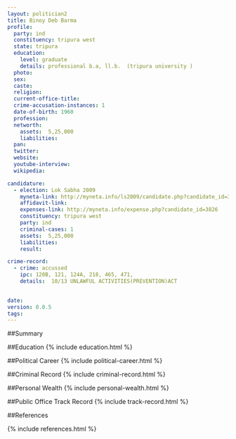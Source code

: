 ```yaml
---
layout: politician2
title: Binoy Deb Barma
profile: 
  party: ind
  constituency: tripura west
  state: tripura
  education: 
    level: graduate
    details: professional b.a, ll.b.  (tripura university )
  photo: 
  sex: 
  caste: 
  religion: 
  current-office-title: 
  crime-accusation-instances: 1
  date-of-birth: 1960
  profession: 
  networth: 
    assets:  5,25,000
    liabilities: 
  pan: 
  twitter: 
  website: 
  youtube-interview: 
  wikipedia: 

candidature: 
  - election: Lok Sabha 2009
    myneta-link: http://myneta.info/ls2009/candidate.php?candidate_id=3826
    affidavit-link: 
    expenses-link: http://myneta.info/expense.php?candidate_id=3826
    constituency: tripura west 
    party: ind
    criminal-cases: 1
    assets:  5,25,000
    liabilities: 
    result:  

crime-record: 
  - crime: accussed
    ipc: 120B, 121, 124A, 218, 465, 471,
    details:  10/13 UNLAWFUL ACTIVITIES(PREVENTION)ACT
  

date: 
version: 0.0.5
tags: 
---
```

##Summary


##Education
{% include education.html %}


##Political Career
{% include political-career.html %}


##Criminal Record
{% include criminal-record.html %}


##Personal Wealth
{% include personal-wealth.html %}


##Public Office Track Record
{% include track-record.html %}


##References


{% include references.html %}